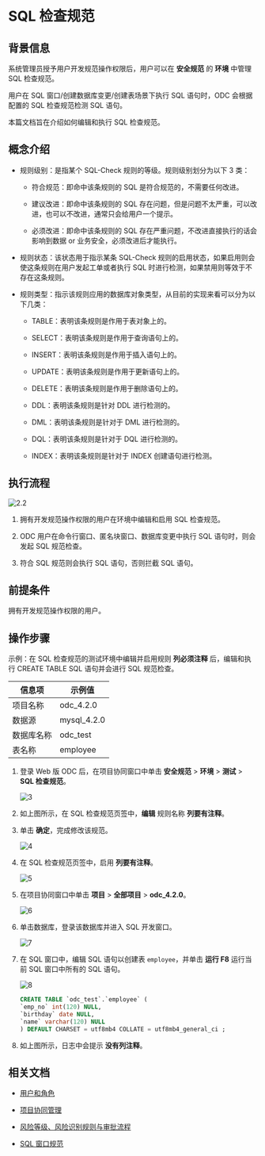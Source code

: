 # SQL 检查规范

## 背景信息

系统管理员授予用户开发规范操作权限后，用户可以在 **安全规范** 的 **环境** 中管理 SQL 检查规范。

用户在 SQL 窗口/创建数据库变更/创建表场景下执行 SQL 语句时，ODC 会根据配置的 SQL 检查规范检测 SQL 语句。

本篇文档旨在介绍如何编辑和执行 SQL 检查规范。

## 概念介绍

- 规则级别：是指某个 SQL-Check 规则的等级。规则级别划分为以下 3 类：

  - 符合规范：即命中该条规则的 SQL 是符合规范的，不需要任何改进。

  - 建议改进：即命中该条规则的 SQL 存在问题，但是问题不太严重，可以改进，也可以不改进，通常只会给用户一个提示。

  - 必须改进：即命中该条规则的 SQL 存在严重问题，不改进直接执行的话会影响到数据 or 业务安全，必须改进后才能执行。

- 规则状态：该状态用于指示某条 SQL-Check 规则的启用状态，如果启用则会使这条规则在用户发起工单或者执行 SQL 时进行检测，如果禁用则等效于不存在这条规则。

- 规则类型：指示该规则应用的数据库对象类型，从目前的实现来看可以分为以下几类：

  - TABLE：表明该条规则是作用于表对象上的。

  - SELECT：表明该条规则是作用于查询语句上的。

  - INSERT：表明该条规则是作用于插入语句上的。

  - UPDATE：表明该条规则是作用于更新语句上的。

  - DELETE：表明该条规则是作用于删除语句上的。

  - DDL：表明该条规则是针对 DDL 进行检测的。

  - DML：表明该条规则是针对于 DML 进行检测的。

  - DQL：表明该条规则是针对于 DQL 进行检测的。

  - INDEX：表明该条规则是针对于 INDEX 创建语句进行检测。

## 执行流程

![2.2](https://obbusiness-private.oss-cn-shanghai.aliyuncs.com/doc/img/odc/420/1100.database-change-management/3.sql-check-specification/2.2.png)

1. 拥有开发规范操作权限的用户在环境中编辑和启用 SQL 检查规范。

2. ODC 用户在命令行窗口、匿名块窗口、数据库变更中执行 SQL 语句时，则会发起 SQL 规范检查。

3. 符合 SQL 规范则会执行 SQL 语句，否则拦截 SQL 语句。

## 前提条件

拥有开发规范操作权限的用户。

## 操作步骤

示例：在 SQL 检查规范的测试环境中编辑并启用规则 **列必须注释** 后，编辑和执行 CREATE TABLE SQL 语句并会进行 SQL 规范检查。

| 信息项 | 示例值 |
| -------- | -------- |
|项目名称 | odc_4.2.0 |
|数据源|mysql_4.2.0 |
|数据库名称|odc_test|
|表名称|employee|

1. 登录 Web 版 ODC 后，在项目协同窗口中单击 **安全规范** > **环境** > **测试** > **SQL 检查规范**。

   ![3](https://obbusiness-private.oss-cn-shanghai.aliyuncs.com/doc/img/odc/420/1100.database-change-management/3.sql-check-specification/3.1.png)

2. 如上图所示，在 SQL 检查规范页签中，**编辑** 规则名称 **列要有注释**。

 3. 单击 **确定**，完成修改该规范。

    ![4](https://obbusiness-private.oss-cn-shanghai.aliyuncs.com/doc/img/odc/420/1100.database-change-management/3.sql-check-specification/4.0.png)

4. 在 SQL 检查规范页签中，启用 **列要有注释**。

   ![5](https://obbusiness-private.oss-cn-shanghai.aliyuncs.com/doc/img/odc/420/1100.database-change-management/3.sql-check-specification/5.png)

5. 在项目协同窗口中单击 **项目** > **全部项目** > **odc_4.2.0**。

   ![6](https://obbusiness-private.oss-cn-shanghai.aliyuncs.com/doc/img/odc/420/1100.database-change-management/3.sql-check-specification/6.png)

6. 单击数据库，登录该数据库并进入 SQL 开发窗口。

   ![7](https://obbusiness-private.oss-cn-shanghai.aliyuncs.com/doc/img/odc/420/1100.database-change-management/3.sql-check-specification/7.png)

7. 在 SQL 窗口中，编辑 SQL 语句以创建表 `employee`，并单击 **运行 F8** 运行当前 SQL 窗口中所有的 SQL 语句。

   ![8](https://obbusiness-private.oss-cn-shanghai.aliyuncs.com/doc/img/odc/420/1100.database-change-management/3.sql-check-specification/8.1.png)

   ```sql
   CREATE TABLE `odc_test`.`employee` (
   `emp_no` int(120) NULL,
   `birthday` date NULL,
   `name` varchar(120) NULL
   ) DEFAULT CHARSET = utf8mb4 COLLATE = utf8mb4_general_ci ;
   ```

8. 如上图所示，日志中会提示 **没有列注释**。

## 相关文档

- [用户和角色](../1000.user-permission-and-management/1.odc-users-and-roles.md)

- [项目协同管理](1.project-collaborative-management.md)

- [风险等级、风险识别规则与审批流程](2.risk-level-risk-identification-rules-and-approval-process.md)

- [SQL 窗口规范](4.sql-window-specification.md)